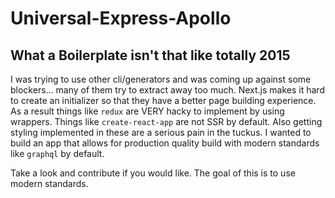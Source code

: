 # Universal-Express-Apollo

## What a Boilerplate isn't that like totally 2015

I was trying to use other cli/generators and was coming up against some blockers... many of them try to extract away too much.  Next.js makes it hard to create an initializer so that they have a better page building experience.  As a result things like `redux` are VERY hacky to implement by using wrappers.  Things like `create-react-app` are not SSR by default.  Also getting styling implemented in these are a serious pain in the tuckus.  I wanted to build an app that allows for production quality build with modern standards like `graphql` by default.

Take a look and contribute if you would like.  The goal of this is to use modern standards.
